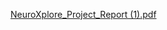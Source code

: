 [NeuroXplore_Project_Report (1).pdf](https://github.com/user-attachments/files/21371569/NeuroXplore_Project_Report.1.pdf)
